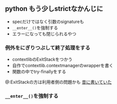 ## python もう少しstrictなかんじに

- specだけではなく引数のsignatureも
- `__enter__()`を強制する
- エラーになっても閉じられるやつ

### 例外をにぎりつぶして終了処理をする

- contextlibのExitStackをつかう
- 自作でcontextlib.contextmanagerのwrapperを書く
- 関数の中でtry-finallyをする

@:ExitStackの方は利用者側の問題かも
[昔に書いていた](http://pod.hatenablog.com/entry/2017/07/22/213803)

### `__enter__()`を強制する

